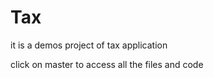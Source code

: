 # Tax
it is a demos project of tax application 



click on master to access all the files and code

